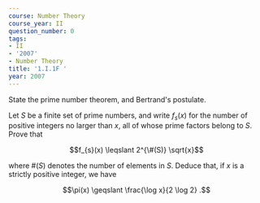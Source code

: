 ```yaml
---
course: Number Theory
course_year: II
question_number: 0
tags:
- II
- '2007'
- Number Theory
title: '1.I.1F '
year: 2007
---
```



State the prime number theorem, and Bertrand's postulate.

Let $S$ be a finite set of prime numbers, and write $f_{s}(x)$ for the number of positive integers no larger than $x$, all of whose prime factors belong to $S$. Prove that

$$f_{s}(x) \leqslant 2^{\#(S)} \sqrt{x}$$

where $\#(S)$ denotes the number of elements in $S$. Deduce that, if $x$ is a strictly positive integer, we have

$$\pi(x) \geqslant \frac{\log x}{2 \log 2} .$$